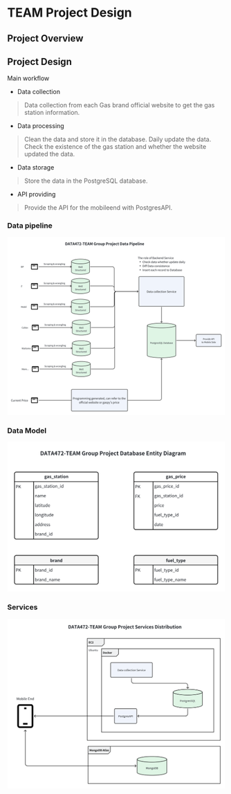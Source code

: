 # TEAM Project Design

## Project Overview

## Project Design

Main workflow

- Data collection

> Data collection from each Gas brand official website to get the gas station information.

- Data processing

> Clean the data and store it in the database. Daily update the data. Check the existence of the gas station and whether the website updated the data.

- Data storage

> Store the data in the PostgreSQL database.

- API providing

> Provide the API for the mobileend with PostgresAPI.

### Data pipeline

![Data pipeline](images/datapipeline.png)

### Data Model

![Data Model](images/entity.png)

### Services

![Services](images/services.png)
